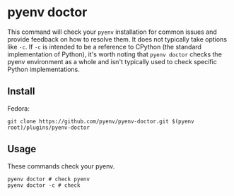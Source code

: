 # pyenv doctor

This command will check your `pyenv` installation for common issues and provide feedback on how to resolve them. It does not typically take options like `-c`. If `-c` is intended to be a reference to CPython (the standard implementation of Python), it's worth noting that `pyenv doctor` checks the pyenv environment as a whole and isn't typically used to check specific Python implementations.

## Install

Fedora:

```
git clone https://github.com/pyenv/pyenv-doctor.git $(pyenv root)/plugins/pyenv-doctor
```

## Usage

These commands check your pyenv.

```
pyenv doctor # check pyenv
pyenv doctor -c # check 
```


